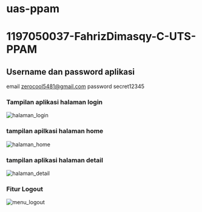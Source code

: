 # uas-ppam
# 1197050037-FahrizDimasqy-C-UTS-PPAM

## Username dan password aplikasi
email zerocool5481@gmail.com
password secret12345

### Tampilan aplikasi halaman login
![halaman_login](https://user-images.githubusercontent.com/58032217/148311493-eab6c156-b79c-4f42-8b77-eb3b58886c09.PNG)


### tampilan apilkasi halaman home
![halaman_home](https://user-images.githubusercontent.com/58032217/148337815-9d7a2395-64e1-49bd-9508-4d3e20e8cb9d.png)


### tampilan aplikasi halaman detail
![halaman_detail](https://user-images.githubusercontent.com/58032217/148337849-4d55f5d8-1621-4253-8d66-40ebcd9dca2f.png)

### Fitur Logout
![menu_logout](https://user-images.githubusercontent.com/58032217/148337907-fc63ac40-c541-4660-aaa8-9b64e576d0d3.png)
